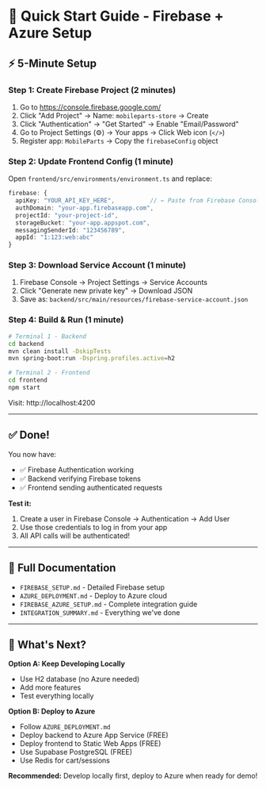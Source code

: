 # 🚀 Quick Start Guide - Firebase + Azure Setup

## ⚡ 5-Minute Setup

### Step 1: Create Firebase Project (2 minutes)

1. Go to https://console.firebase.google.com/
2. Click "Add Project" → Name: `mobileparts-store` → Create
3. Click "Authentication" → "Get Started" → Enable "Email/Password"
4. Go to Project Settings (⚙️) → Your apps → Click Web icon (`</>`)
5. Register app: `MobileParts` → Copy the `firebaseConfig` object

### Step 2: Update Frontend Config (1 minute)

Open `frontend/src/environments/environment.ts` and replace:

```typescript
firebase: {
  apiKey: "YOUR_API_KEY_HERE",          // ← Paste from Firebase Console
  authDomain: "your-app.firebaseapp.com",
  projectId: "your-project-id",
  storageBucket: "your-app.appspot.com",
  messagingSenderId: "123456789",
  appId: "1:123:web:abc"
}
```

### Step 3: Download Service Account (1 minute)

1. Firebase Console → Project Settings → Service Accounts
2. Click "Generate new private key" → Download JSON
3. Save as: `backend/src/main/resources/firebase-service-account.json`

### Step 4: Build & Run (1 minute)

```bash
# Terminal 1 - Backend
cd backend
mvn clean install -DskipTests
mvn spring-boot:run -Dspring.profiles.active=h2

# Terminal 2 - Frontend
cd frontend
npm start
```

Visit: http://localhost:4200

---

## ✅ Done!

You now have:
- ✅ Firebase Authentication working
- ✅ Backend verifying Firebase tokens
- ✅ Frontend sending authenticated requests

**Test it:**
1. Create a user in Firebase Console → Authentication → Add User
2. Use those credentials to log in from your app
3. All API calls will be authenticated!

---

## 📖 Full Documentation

- `FIREBASE_SETUP.md` - Detailed Firebase setup
- `AZURE_DEPLOYMENT.md` - Deploy to Azure cloud
- `FIREBASE_AZURE_SETUP.md` - Complete integration guide
- `INTEGRATION_SUMMARY.md` - Everything we've done

---

## 🎯 What's Next?

**Option A: Keep Developing Locally**
- Use H2 database (no Azure needed)
- Add more features
- Test everything locally

**Option B: Deploy to Azure**
- Follow `AZURE_DEPLOYMENT.md`
- Deploy backend to Azure App Service (FREE)
- Deploy frontend to Static Web Apps (FREE)
- Use Supabase PostgreSQL (FREE)
- Use Redis for cart/sessions

**Recommended:** Develop locally first, deploy to Azure when ready for demo!

